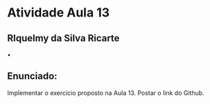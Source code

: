 # Atividade Aula 13
## RIquelmy da Silva Ricarte
•

## Enunciado:
Implementar o exercício proposto na Aula 13. Postar o link do Github.
